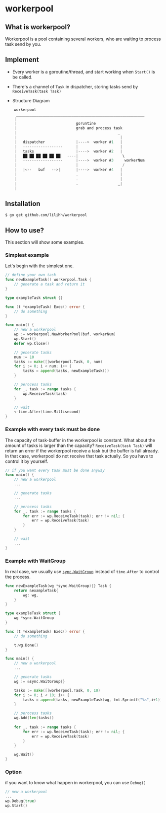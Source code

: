 # workerpool

## What is workerpool?
Workerpool is a pool containing several workers, who are waiting to process task send by you.

## Implement
* Every worker is a goroutine/thread, and start working when `Start()` is be called.
* There's a channel of `Task` in dispatcher, storing tasks send by `ReceiveTask(task Task)`

* Structure Diagram
```go
    workerpool
     __________________________________________________________
    |
    |                           goruntine
    |                           grab and process task
    |                                              _
    |                                               |
    |   dispatcher              |---->  worker #1   |
    |   ------------------      |                   |
    |   tasks                   |---->  worker #2   |
    |   ██ ██ ██ ██ ██ ██   ----|                    \
    |   ------------------      |---->  worker #3     workerNum
    |                           |                    /
    |   |<--   buf   -->|       |---->  worker #4   |
    |                           .                   |
    |                           .                   |      
    |                           .                  _|
    |
```

## Installation
    $ go get github.com/lilihh/workerpool

## How to use?
This section will show some examples.

### Simplest example
Let's begin with the simplest one.

```go
// define your own task
func newExampleTask() workerpool.Task {
    // generate a task and return it
}

type exampleTask struct {}

func (t *exampleTask) Exec() error {
    // do something
}

func main() {
    // new a workerpool
    wp := workerpool.NewWorkerPool(buf, workerNum)
    wp.Start()
    defer wp.Close()

    // generate tasks
    num := 10
    tasks := make([]workerpool.Task, 0, num)
    for i := 0; i < num; i++ {
        tasks = append(tasks, newExampleTask())
    }

    // perocess tasks
    for _, task := range tasks {
        wp.ReceiveTask(task)
    }

    // wait
    <-time.After(time.Millisecond)  
}
```

### Example with every task must be done
The capacity of task-buffer in the workerpool is constant. What about the amount of tasks is larger than the capacity?
`ReceiveTask(task Task)` will return an error if the workerpool receive a task but the buffer is full already. In that case, workerpool do not receive that task actually. So you have to control it by yourself.

```go
// if you want every task must be done anyway
func main() {
    // new a workerpool
    ...

    // generate tasks
    ...

    // perocess tasks
    for _, task := range tasks {
        for err := wp.ReceiveTask(task); err != nil; {
            err = wp.ReceiveTask(task)
        }
    }

    // wait
    ...
}

```

### Example with WaitGroup
In real case, we usually use [`sync.WaitGroup`](https://golang.org/pkg/sync/#WaitGroup) instead of `time.After` to control the process.

```go
func newExampleTask(wg *sync.WaitGroup){} Task {
    return &exampleTask{
        wg: wg,
    }
}

type exampleTask struct {
    wg *sync.WaitGroup
}

func (t *exampleTask) Exec() error {
    // do something

    t.wg.Done()
}
```

```go
func main() {
    // new a workerpool
    ...

    // generate tasks
    wg := &sync.WaitGroup{}

	tasks := make([]workerpool.Task, 0, 10)
	for i := 0; i < 10; i++ {
		tasks = append(tasks, newExampleTask(wg, fmt.Sprintf("%s",i+1)))
	}

    // perocess tasks
	wg.Add(len(tasks))
	
    for _, task := range tasks {
        for err := wp.ReceiveTask(task); err != nil; {
            err = wp.ReceiveTask(task)
        }
    }

    wg.Wait()
}
```

### Option
if you want to know what happen in workerpool, you can use `Debug()`
```go
// new a workerpool
...
wp.Debug(true)
wp.Start()
```